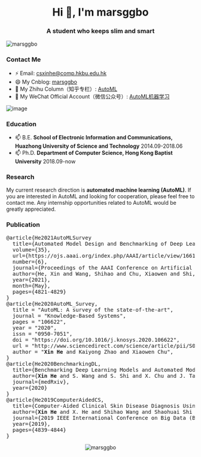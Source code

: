 

<h1 align="center">Hi 👋, I'm marsggbo</h1>
<h3 align="center">A student who keeps slim and smart</h3>
<p align="left"> <img src="https://komarev.com/ghpvc/?username=marsggbo" alt="marsggbo" /> </p>


<!--
### Skills
<p align="left">
  <img src="https://konpa.github.io/devicon/devicon.git/icons/bootstrap/bootstrap-plain.svg" alt="bootstrap" width="40" height="40"/> 
  <img src="https://konpa.github.io/devicon/devicon.git/icons/css3/css3-original-wordmark.svg" alt="css3" width="40" height="40"/> 
  <img src="https://konpa.github.io/devicon/devicon.git/icons/django/django-original.svg" alt="django" width="40" height="40"/> 
  <img src="https://konpa.github.io/devicon/devicon.git/icons/html5/html5-original-wordmark.svg" alt="html5" width="40" height="40"/> 
  <img src="https://konpa.github.io/devicon/devicon.git/icons/python/python-original-wordmark.svg" alt="python" width="40" height="40"/>
  <img src="https://github.com/marsggbo/marsggbo/blob/master/pytorch.jpeg" alt="Pytorch" width="40" height="40"/>
</p>
-->

### Contact Me

- ⚡ Email: csxinhe@comp.hkbu.edu.hk
- 😄 My Cnblog: [marsggbo](http://www.cnblogs.com/marsggbo/)
- 🔭 My Zhihu Column（知乎专栏）: [AutoML](https://www.zhihu.com/people/hexin_marsggbo)
- 👯 My WeChat Official Account（微信公众号）: [AutoML机器学习](http://mp.weixin.qq.com/rr?timestamp=1595057212&src=3&ver=1&signature=9pOdjx-mUSrqIlqHosZ-wKmT0pjupscLDhidk5t9*HmvPXtQa0ANCBE*XqecQssfBA76yWbwITa4rNUIpVgwzYkxl5excCsQ0CYTfPPTpEA=)

![image](https://user-images.githubusercontent.com/13477956/119597654-1243f900-be14-11eb-93cd-96cf26d6edf1.png)

<!-- <img src="https://github.com/marsggbo/marsggbo/raw/master/wechat_official_account.png" alt="AutoML机器学习" width="150" height="150"> -->



### Education

- 📫 B.E. **School of Electronic Information and Communications, Huazhong University of Science and Technology**  2014.09-2018.06
- 📫 Ph.D. **Department of Computer Science,  Hong Kong Baptist University**  2018.09-now

### Research

My current research direction is **automated machine learning (AutoML)**. If you are interested in AutoML and looking for cooperation, please feel free to contact me.
Any internship opportunities related to AutoML would be greatly appreciated.

### Publication

<pre>
@article{He2021AutoMLSurvey
  title={Automated Model Design and Benchmarking of Deep Learning Models for COVID-19 Detection with Chest CT Scans},
  volume={35},
  url={https://ojs.aaai.org/index.php/AAAI/article/view/16614},
  number={6},
  journal={Proceedings of the AAAI Conference on Artificial Intelligence},
  author={He, Xin and Wang, Shihao and Chu, Xiaowen and Shi, Shaohuai and Tang, Jiangping and Liu, Xin and Yan, Chenggang and Zhang, Jiyong and Ding, Guiguang},
  year={2021},
  month={May},
  pages={4821-4829}
}
@article{He2020AutoML_Survey,
  title = "AutoML: A survey of the state-of-the-art",
  journal = "Knowledge-Based Systems",
  pages = "106622",
  year = "2020",
  issn = "0950-7051",
  doi = "https://doi.org/10.1016/j.knosys.2020.106622",
  url = "http://www.sciencedirect.com/science/article/pii/S0950705120307516",
  author = "<b>Xin He</b> and Kaiyong Zhao and Xiaowen Chu",
}
@article{He2020BenchmarkingDL,
  title={Benchmarking Deep Learning Models and Automated Model Design for COVID-19 Detection with Chest CT Scans},
  author={<b>Xin He</b> and S. Wang and S. Shi and X. Chu and J. Tang and X. Liu and C. Yan and J. Zhang and G. Ding},
  journal={medRxiv},
  year={2020}
}
@article{He2019ComputerAidedCS,
  title={Computer-Aided Clinical Skin Disease Diagnosis Using CNN and Object Detection Models},
  author={<b>Xin He</b> and X. He and Shihao Wang and Shaohuai Shi and Z. Tang and Yuxin Wang and Zhihao Zhao and J. Dai and Ronghao Ni and Xiangli Zhang and X. Liu and Z. Wu and W. Yu and Xiaowen Chu},
  journal={2019 IEEE International Conference on Big Data (Big Data)},
  year={2019},
  pages={4839-4844}
}
</pre>


<p align="center"> 
  <img src="https://github-readme-stats.vercel.app/api?username=marsggbo&show_icons=true" alt="marsggbo" /> 
</p>


<!--
**marsggbo/marsggbo** is a ✨ _special_ ✨ repository because its `README.md` (this file) appears on your GitHub profile.

@article{He2020BenchmarkingDL,
  title={Benchmarking Deep Learning Models and Automated Model Design for COVID-19 Detection with Chest CT Scans},
  author={Xin He and Shuo Wang and Shubiao Shi and Xiaoli Chu and J. Tang and X. Liu and Canjun Yan and Jiahuang Zhang and Gaoxing Ding},
  journal={medRxiv},
  year={2020}
}
@article{He2019ComputerAidedCS,
  title={Computer-Aided Clinical Skin Disease Diagnosis Using CNN and Object Detection Models},
  author={Xin He and Xiaodong He and Shihao Wang and Shaohuai Shi and Zhenheng Tang and Yuxin Wang and Zhihao Zhao and Jing Dai and Ronghao Ni and Xiangli Zhang and Xiaoming Liu and Zhi-Li Wu and Wu Yu and Xiaowen Chu},
  journal={2019 IEEE International Conference on Big Data (Big Data)},
  year={2019},
  pages={4839-4844}
}
Here are some ideas to get you started:

- 🔭 I’m currently working on ...
- 🌱 I’m currently learning ...
- 👯 I’m looking to collaborate on ...
- 🤔 I’m looking for help with ...
- 💬 Ask me about ...
- 📫 How to reach me: ...
- 😄 Pronouns: ...
- ⚡ Fun fact: ...
-->
